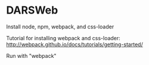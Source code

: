 # DARSWeb

Install node, npm, webpack, and css-loader

Tutorial for installing webpack and css-loader: http://webpack.github.io/docs/tutorials/getting-started/

Run with "webpack"